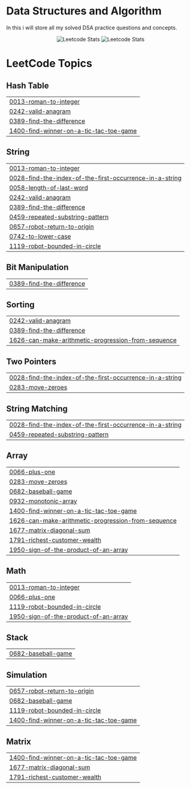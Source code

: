 # Data Structures and Algorithm
In this i will store all my solved DSA practice questions and concepts.

<div align="center">
  
![Leetcode Stats](https://leetcard.jacoblin.cool/Faizali123?ext=contest)
![Leetcode Stats](https://leetcard.jacoblin.cool/Faizali123?ext=activity)
</div>

<!---LeetCode Topics Start-->
# LeetCode Topics
## Hash Table
|  |
| ------- |
| [0013-roman-to-integer](https://github.com/Faizali112/DSA/tree/master/0013-roman-to-integer) |
| [0242-valid-anagram](https://github.com/Faizali112/DSA/tree/master/0242-valid-anagram) |
| [0389-find-the-difference](https://github.com/Faizali112/DSA/tree/master/0389-find-the-difference) |
| [1400-find-winner-on-a-tic-tac-toe-game](https://github.com/Faizali112/DSA/tree/master/1400-find-winner-on-a-tic-tac-toe-game) |
## String
|  |
| ------- |
| [0013-roman-to-integer](https://github.com/Faizali112/DSA/tree/master/0013-roman-to-integer) |
| [0028-find-the-index-of-the-first-occurrence-in-a-string](https://github.com/Faizali112/DSA/tree/master/0028-find-the-index-of-the-first-occurrence-in-a-string) |
| [0058-length-of-last-word](https://github.com/Faizali112/DSA/tree/master/0058-length-of-last-word) |
| [0242-valid-anagram](https://github.com/Faizali112/DSA/tree/master/0242-valid-anagram) |
| [0389-find-the-difference](https://github.com/Faizali112/DSA/tree/master/0389-find-the-difference) |
| [0459-repeated-substring-pattern](https://github.com/Faizali112/DSA/tree/master/0459-repeated-substring-pattern) |
| [0657-robot-return-to-origin](https://github.com/Faizali112/DSA/tree/master/0657-robot-return-to-origin) |
| [0742-to-lower-case](https://github.com/Faizali112/DSA/tree/master/0742-to-lower-case) |
| [1119-robot-bounded-in-circle](https://github.com/Faizali112/DSA/tree/master/1119-robot-bounded-in-circle) |
## Bit Manipulation
|  |
| ------- |
| [0389-find-the-difference](https://github.com/Faizali112/DSA/tree/master/0389-find-the-difference) |
## Sorting
|  |
| ------- |
| [0242-valid-anagram](https://github.com/Faizali112/DSA/tree/master/0242-valid-anagram) |
| [0389-find-the-difference](https://github.com/Faizali112/DSA/tree/master/0389-find-the-difference) |
| [1626-can-make-arithmetic-progression-from-sequence](https://github.com/Faizali112/DSA/tree/master/1626-can-make-arithmetic-progression-from-sequence) |
## Two Pointers
|  |
| ------- |
| [0028-find-the-index-of-the-first-occurrence-in-a-string](https://github.com/Faizali112/DSA/tree/master/0028-find-the-index-of-the-first-occurrence-in-a-string) |
| [0283-move-zeroes](https://github.com/Faizali112/DSA/tree/master/0283-move-zeroes) |
## String Matching
|  |
| ------- |
| [0028-find-the-index-of-the-first-occurrence-in-a-string](https://github.com/Faizali112/DSA/tree/master/0028-find-the-index-of-the-first-occurrence-in-a-string) |
| [0459-repeated-substring-pattern](https://github.com/Faizali112/DSA/tree/master/0459-repeated-substring-pattern) |
## Array
|  |
| ------- |
| [0066-plus-one](https://github.com/Faizali112/DSA/tree/master/0066-plus-one) |
| [0283-move-zeroes](https://github.com/Faizali112/DSA/tree/master/0283-move-zeroes) |
| [0682-baseball-game](https://github.com/Faizali112/DSA/tree/master/0682-baseball-game) |
| [0932-monotonic-array](https://github.com/Faizali112/DSA/tree/master/0932-monotonic-array) |
| [1400-find-winner-on-a-tic-tac-toe-game](https://github.com/Faizali112/DSA/tree/master/1400-find-winner-on-a-tic-tac-toe-game) |
| [1626-can-make-arithmetic-progression-from-sequence](https://github.com/Faizali112/DSA/tree/master/1626-can-make-arithmetic-progression-from-sequence) |
| [1677-matrix-diagonal-sum](https://github.com/Faizali112/DSA/tree/master/1677-matrix-diagonal-sum) |
| [1791-richest-customer-wealth](https://github.com/Faizali112/DSA/tree/master/1791-richest-customer-wealth) |
| [1950-sign-of-the-product-of-an-array](https://github.com/Faizali112/DSA/tree/master/1950-sign-of-the-product-of-an-array) |
## Math
|  |
| ------- |
| [0013-roman-to-integer](https://github.com/Faizali112/DSA/tree/master/0013-roman-to-integer) |
| [0066-plus-one](https://github.com/Faizali112/DSA/tree/master/0066-plus-one) |
| [1119-robot-bounded-in-circle](https://github.com/Faizali112/DSA/tree/master/1119-robot-bounded-in-circle) |
| [1950-sign-of-the-product-of-an-array](https://github.com/Faizali112/DSA/tree/master/1950-sign-of-the-product-of-an-array) |
## Stack
|  |
| ------- |
| [0682-baseball-game](https://github.com/Faizali112/DSA/tree/master/0682-baseball-game) |
## Simulation
|  |
| ------- |
| [0657-robot-return-to-origin](https://github.com/Faizali112/DSA/tree/master/0657-robot-return-to-origin) |
| [0682-baseball-game](https://github.com/Faizali112/DSA/tree/master/0682-baseball-game) |
| [1119-robot-bounded-in-circle](https://github.com/Faizali112/DSA/tree/master/1119-robot-bounded-in-circle) |
| [1400-find-winner-on-a-tic-tac-toe-game](https://github.com/Faizali112/DSA/tree/master/1400-find-winner-on-a-tic-tac-toe-game) |
## Matrix
|  |
| ------- |
| [1400-find-winner-on-a-tic-tac-toe-game](https://github.com/Faizali112/DSA/tree/master/1400-find-winner-on-a-tic-tac-toe-game) |
| [1677-matrix-diagonal-sum](https://github.com/Faizali112/DSA/tree/master/1677-matrix-diagonal-sum) |
| [1791-richest-customer-wealth](https://github.com/Faizali112/DSA/tree/master/1791-richest-customer-wealth) |
<!---LeetCode Topics End-->